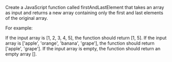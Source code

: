 Create a JavaScript function called firstAndLastElement that takes an array as input and returns a new array containing only the first and last elements of the original array.

For example:

If the input array is [1, 2, 3, 4, 5], the function should return [1, 5].
If the input array is ['apple', 'orange', 'banana', 'grape'], the function should return ['apple', 'grape'].
If the input array is empty, the function should return an empty array [].
